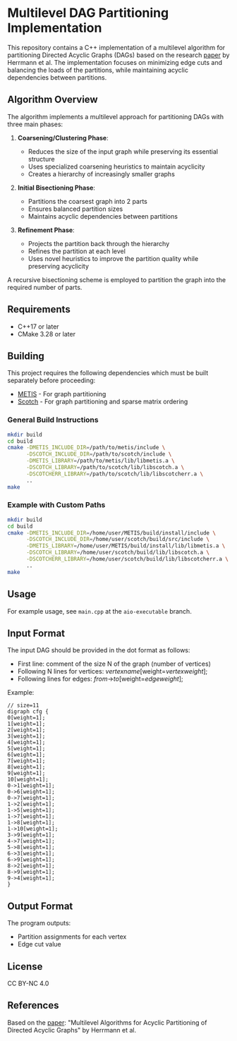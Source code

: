# Multilevel DAG Partitioning Implementation

This repository contains a C++ implementation of a multilevel algorithm for partitioning Directed Acyclic Graphs (DAGs)
based on the research [paper](https://epubs.siam.org/doi/abs/10.1137/18M1176865) by Herrmann et al. The implementation
focuses on minimizing edge cuts and balancing the loads of the partitions, while maintaining acyclic dependencies
between partitions.

## Algorithm Overview

The algorithm implements a multilevel approach for partitioning DAGs with three main phases:

1. **Coarsening/Clustering Phase**:
    - Reduces the size of the input graph while preserving its essential structure
    - Uses specialized coarsening heuristics to maintain acyclicity
    - Creates a hierarchy of increasingly smaller graphs

2. **Initial Bisectioning Phase**:
    - Partitions the coarsest graph into 2 parts
    - Ensures balanced partition sizes
    - Maintains acyclic dependencies between partitions

3. **Refinement Phase**:
    - Projects the partition back through the hierarchy
    - Refines the partition at each level
    - Uses novel heuristics to improve the partition quality while preserving acyclicity

A recursive bisectioning scheme is employed to partition the
graph into the required number of parts.

## Requirements

- C++17 or later
- CMake 3.28 or later

## Building

This project requires the following dependencies which must be built separately before proceeding:
- [METIS](https://github.com/KarypisLab/METIS) - For graph partitioning
- [Scotch](https://gitlab.inria.fr/scotch/scotch) - For graph partitioning and sparse matrix ordering

### General Build Instructions

```bash
mkdir build
cd build
cmake -DMETIS_INCLUDE_DIR=/path/to/metis/include \
      -DSCOTCH_INCLUDE_DIR=/path/to/scotch/include \
      -DMETIS_LIBRARY=/path/to/metis/lib/libmetis.a \
      -DSCOTCH_LIBRARY=/path/to/scotch/lib/libscotch.a \
      -DSCOTCHERR_LIBRARY=/path/to/scotch/lib/libscotcherr.a \
      ..
make
```

### Example with Custom Paths

```bash
mkdir build
cd build
cmake -DMETIS_INCLUDE_DIR=/home/user/METIS/build/install/include \
      -DSCOTCH_INCLUDE_DIR=/home/user/scotch/build/src/include \
      -DMETIS_LIBRARY=/home/user/METIS/build/install/lib/libmetis.a \
      -DSCOTCH_LIBRARY=/home/user/scotch/build/lib/libscotch.a \
      -DSCOTCHERR_LIBRARY=/home/user/scotch/build/lib/libscotcherr.a \
      ..
make
```

## Usage

For example usage, see `main.cpp` at the `aio-executable` branch.

## Input Format

The input DAG should be provided in the dot format as follows:

- First line: comment of the size N of the graph (number of vertices)
- Following N lines for vertices: *vertexname*[weight=*vertexweight*];
- Following lines for edges: *from*->*to*[weight=*edgeweight*];

Example:

```
// size=11
digraph cfg {
0[weight=1];
1[weight=1];
2[weight=1];
3[weight=1];
4[weight=1];
5[weight=1];
6[weight=1];
7[weight=1];
8[weight=1];
9[weight=1];
10[weight=1];
0->1[weight=1];
0->6[weight=1];
0->7[weight=1];
1->2[weight=1];
1->5[weight=1];
1->7[weight=1];
1->8[weight=1];
1->10[weight=1];
3->9[weight=1];
4->7[weight=1];
5->8[weight=1];
6->3[weight=1];
6->9[weight=1];
8->2[weight=1];
8->9[weight=1];
9->4[weight=1];
}
```

## Output Format

The program outputs:

- Partition assignments for each vertex
- Edge cut value

## License

CC BY-NC 4.0

## References

Based on the [paper](https://epubs.siam.org/doi/abs/10.1137/18M1176865):
"Multilevel Algorithms for Acyclic Partitioning of Directed Acyclic Graphs" by Herrmann et al.
